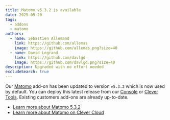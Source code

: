 ```yaml
---
title: Matomo v5.3.2 is available
date: 2025-05-20
tags:
  - addons
  - matomo
authors:
  - name: Sébastien Allemand
    link: https://github.com/allemas
    image: https://github.com/allemas.png?size=40
  - name: David Legrand
    link: https://github.com/davlgd
    image: https://github.com/davlgd.png?size=40
description: Upgraded with no effort needed
excludeSearch: true
---
```


Our [Matomo](https://matomo.org/) add-on has been updated to version `v5.3.2` which is now used by default. You can deploy this latest release from our [Console](https://console.clever-cloud.com) or [Clever Tools](/doc/cli/). Existing customers add-ons are already up-to-date.

- [Learn more about Matomo 5.3.2](https://matomo.org/changelog/matomo-5-3-2/)
- [Learn more about Matomo on Clever Cloud](/doc/addons/matomo/)
